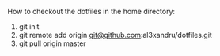 How to checkout the dotfiles in the home directory:

1.  git init
2.  git remote add origin git@github.com:al3xandru/dotfiles.git
3.  git pull origin master

